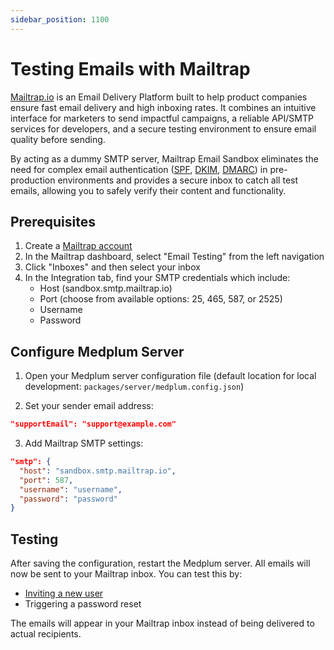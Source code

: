 ```yaml
---
sidebar_position: 1100
---
```


# Testing Emails with Mailtrap

[Mailtrap.io](https://mailtrap.io/) is an Email Delivery Platform built to help product companies ensure fast email delivery and high inboxing rates. It combines an intuitive interface for marketers to send impactful campaigns, a reliable API/SMTP services for developers, and a secure testing environment to ensure email quality before sending.

By acting as a dummy SMTP server, Mailtrap Email Sandbox eliminates the need for complex email authentication ([SPF](https://en.wikipedia.org/wiki/Sender_Policy_Framework), [DKIM](https://en.wikipedia.org/wiki/DomainKeys_Identified_Mail), [DMARC](https://en.wikipedia.org/wiki/DMARC)) in pre-production environments and provides a secure inbox to catch all test emails, allowing you to safely verify their content and functionality.

## Prerequisites

1. Create a [Mailtrap account](https://mailtrap.io/register/signup?ref=header)
2. In the Mailtrap dashboard, select "Email Testing" from the left navigation
3. Click "Inboxes" and then select your inbox
4. In the Integration tab, find your SMTP credentials which include:
   - Host (sandbox.smtp.mailtrap.io)
   - Port (choose from available options: 25, 465, 587, or 2525)
   - Username
   - Password

## Configure Medplum Server

1. Open your Medplum server configuration file (default location for local development: `packages/server/medplum.config.json`)

2. Set your sender email address:
```json
"supportEmail": "support@example.com"
```

3. Add Mailtrap SMTP settings:
```json
"smtp": {
  "host": "sandbox.smtp.mailtrap.io",
  "port": 587,
  "username": "username",
  "password": "password"
}
```

## Testing

After saving the configuration, restart the Medplum server. All emails will now be sent to your Mailtrap inbox. You can test this by:
- [Inviting a new user](/docs/app/invite)
- Triggering a password reset

The emails will appear in your Mailtrap inbox instead of being delivered to actual recipients.
